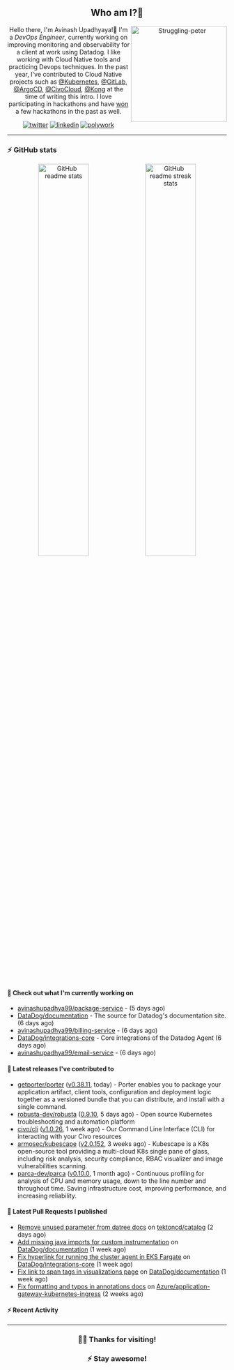 <div align='center'>
  
## Who am I?🤔

<img align="right" width="220" src="https://media.giphy.com/media/YFkpsHWCsNUUo/giphy.gif" alt="Struggling-peter" />

Hello there, I'm Avinash Upadhyaya!👋 I'm a _DevOps Engineer_, currently working on improving monitoring and observability for a client at work using Datadog. I like working with Cloud Native tools and practicing Devops techniques. In the past year, I've contributed to Cloud Native projects such as [@Kubernetes](https://github.com/pulls?q=is%3Apr+author%3Aavinashupadhya99+archived%3Afalse+user%3Akubernetes), [@GitLab](https://gitlab.com/groups/gitlab-org/-/merge_requests?scope=all&state=all&author_username=avinashupadhya99), [@ArgoCD](https://github.com/pulls?q=is%3Apr+author%3Aavinashupadhya99+archived%3Afalse+user%3Aargoproj), [@CivoCloud](https://github.com/pulls?q=is%3Apr+author%3Aavinashupadhya99+archived%3Afalse+user%3Acivo), [@Kong](https://github.com/pulls?q=is%3Apr+author%3Aavinashupadhya99+archived%3Afalse+user%3AKong) at the time of writing this intro. I love participating in hackathons and have [won](https://devpost.com/avinashupadhya99) a few hackathons in the past as well.


[![twitter](https://img.shields.io/badge/-@avinash__ukr-%231DA1F2?style=for-the-badge&logo=twitter&logoColor=ffffff)](https://twitter.com/avinash_ukr)
[![linkedin](https://img.shields.io/badge/-Avinash%20Upadhyaya-%230A67C3?style=for-the-badge&logo=linkedin&logoColor=ffffff)](https://www.linkedin.com/in/avinash-upadhyaya/)
[![polywork](https://img.shields.io/badge/-@avinashupadhya99-%23338BFF?style=for-the-badge&logo=polywork&logoColor=ffffff)](https://www.polywork.com/avinashupadhya99)

---

</div>

### ⚡ GitHub stats

<p align="center">
  <img width="48%" src="https://github-readme-stats.vercel.app/api?username=avinashupadhya99&show_icons=true&theme=tokyonight" alt="GitHub readme stats" />
  <img width="48%" src="https://github-readme-streak-stats.herokuapp.com?user=avinashupadhya99&theme=dark&hide_border=true&date_format=M%20j%5B%2C%20Y%5D" alt="GitHub readme streak stats" />
</p>

#### 👷 Check out what I'm currently working on

- [avinashupadhya99/package-service](https://github.com/avinashupadhya99/package-service) -  (5 days ago)
- [DataDog/documentation](https://github.com/DataDog/documentation) - The source for Datadog&#39;s documentation site. (6 days ago)
- [avinashupadhya99/billing-service](https://github.com/avinashupadhya99/billing-service) -  (6 days ago)
- [DataDog/integrations-core](https://github.com/DataDog/integrations-core) - Core integrations of the Datadog Agent (6 days ago)
- [avinashupadhya99/email-service](https://github.com/avinashupadhya99/email-service) -  (6 days ago)

#### 🔭 Latest releases I've contributed to

- [getporter/porter](https://github.com/getporter/porter) ([v0.38.11](https://github.com/getporter/porter/releases/tag/v0.38.11), today) - Porter enables you to package your application artifact, client tools, configuration and deployment logic together as a versioned bundle that you can distribute, and install with a single command.
- [robusta-dev/robusta](https://github.com/robusta-dev/robusta) ([0.9.10](https://github.com/robusta-dev/robusta/releases/tag/0.9.10), 5 days ago) - Open source Kubernetes troubleshooting and automation platform
- [civo/cli](https://github.com/civo/cli) ([v1.0.26](https://github.com/civo/cli/releases/tag/v1.0.26), 1 week ago) - Our Command Line Interface (CLI) for interacting with your Civo resources
- [armosec/kubescape](https://github.com/armosec/kubescape) ([v2.0.152](https://github.com/armosec/kubescape/releases/tag/v2.0.152), 3 weeks ago) - Kubescape is a K8s open-source tool providing a multi-cloud K8s single pane of glass, including risk analysis, security compliance, RBAC visualizer and image vulnerabilities scanning. 
- [parca-dev/parca](https://github.com/parca-dev/parca) ([v0.10.0](https://github.com/parca-dev/parca/releases/tag/v0.10.0), 1 month ago) - Continuous profiling for analysis of CPU and memory usage, down to the line number and throughout time. Saving infrastructure cost, improving performance, and increasing reliability.

#### 🔨 Latest Pull Requests I published

- [Remove unused parameter from datree docs](https://github.com/tektoncd/catalog/pull/972) on [tektoncd/catalog](https://github.com/tektoncd/catalog) (2 days ago)
- [Add missing java imports for custom instrumentation](https://github.com/DataDog/documentation/pull/13814) on [DataDog/documentation](https://github.com/DataDog/documentation) (1 week ago)
- [Fix hyperlink for running the cluster agent in EKS Fargate](https://github.com/DataDog/integrations-core/pull/11887) on [DataDog/integrations-core](https://github.com/DataDog/integrations-core) (1 week ago)
- [Fix link to span tags in visualizations page](https://github.com/DataDog/documentation/pull/13774) on [DataDog/documentation](https://github.com/DataDog/documentation) (1 week ago)
- [Fix formatting and typos in annotations docs](https://github.com/Azure/application-gateway-kubernetes-ingress/pull/1380) on [Azure/application-gateway-kubernetes-ingress](https://github.com/Azure/application-gateway-kubernetes-ingress) (2 weeks ago)

#### ⚡ Recent Activity

<!--START_SECTION:activity-->
<!--END_SECTION:activity-->



---

<div align='center'>
  
### 🙇‍♂️ Thanks for visiting!
### ⚡ Stay awesome!
  
</div>



